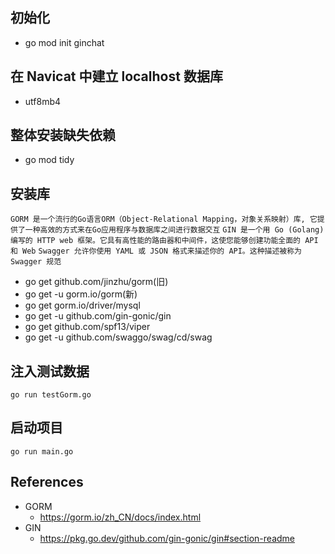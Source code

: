 ## 初始化
- go mod init ginchat


## 在 Navicat 中建立 localhost 数据库
- utf8mb4


## 整体安装缺失依赖
- go mod tidy


## 安装库
`GORM 是一个流行的Go语言ORM（Object-Relational Mapping，对象关系映射）库, 它提供了一种高效的方式来在Go应用程序与数据库之间进行数据交互`
`GIN 是一个用 Go (Golang) 编写的 HTTP web 框架。它具有高性能的路由器和中间件，这使您能够创建功能全面的 API 和 Web`
`Swagger 允许你使用 YAML 或 JSON 格式来描述你的 API。这种描述被称为 Swagger 规范`
- go get github.com/jinzhu/gorm(旧)
- go get -u gorm.io/gorm(新)
- go get gorm.io/driver/mysql 
- go get -u github.com/gin-gonic/gin
- go get github.com/spf13/viper
- go get -u github.com/swaggo/swag/cd/swag 


## 注入测试数据
`go run testGorm.go`


## 启动项目
`go run main.go`



## References
- GORM
  - https://gorm.io/zh_CN/docs/index.html
- GIN
  - https://pkg.go.dev/github.com/gin-gonic/gin#section-readme